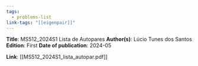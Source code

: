 ```yaml
---
tags:
  - problems-list
link-tags: "[[eigenpair]]"
---
```

**Title**: MS512_2024S1 Lista de Autopares
**Author(s)**: Lúcio Tunes dos Santos
**Edition**: First
**Date of publication**: 2024-05

**Link**: [[MS512_2024S1_lista_autopar.pdf]]



